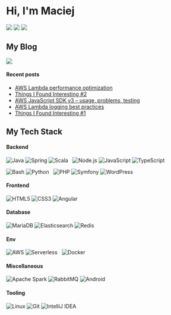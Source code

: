 # Hi, I'm Maciej

[![](https://img.shields.io/badge/LinkedIn-mradzikowski-blue?style=flat-square)](https://www.linkedin.com/in/mradzikowski/)
[![](https://img.shields.io/badge/Homepage-radzikowski.com.pl-brightgreen?style=flat-square)](https://radzikowski.com.pl)
[![](https://img.shields.io/badge/Email-maciej%40radzikowski.com.pl-red?style=flat-square)](mailto:maciej@radzikowski.com.pl)

## My Blog

[![](https://img.shields.io/badge/BetterDev-.blog-e91e63?style=flat-square&labelColor=1c40a5)](https://betterdev.blog/)

#### Recent posts

<!-- BLOG-POST-LIST:START -->
- [AWS Lambda performance optimization](https://betterdev.blog/aws-lambda-performance-optimization/)
- [Things I Found Interesting #2](https://betterdev.blog/tifi-2/)
- [AWS JavaScript SDK v3 – usage, problems, testing](https://betterdev.blog/aws-javascript-sdk-v3-usage-problems-testing/)
- [AWS Lambda logging best practices](https://betterdev.blog/aws-lambda-logging-best-practices/)
- [Things I Found Interesting #1](https://betterdev.blog/tifi-1/)
<!-- BLOG-POST-LIST:END -->

## My Tech Stack

#### Backend

![Java](http://img.shields.io/badge/-Java-007396?style=flat-square&logo=java&logoColor=ffffff)
![Spring](http://img.shields.io/badge/-Spring-6DB33F?style=flat-square&logo=spring&logoColor=ffffff)
![Scala](http://img.shields.io/badge/-Scala-DC322F?style=flat-square&logo=scala&logoColor=ffffff)
&nbsp;
![Node.js](http://img.shields.io/badge/-Node.js-339933?style=flat-square&logo=node.js&logoColor=ffffff)
![JavaScript](https://img.shields.io/badge/-JavaScript-%23F7DF1C?style=flat-square&logo=javascript&logoColor=000000&labelColor=%23F7DF1C&color=%23FFCE5A)
![TypeScript](http://img.shields.io/badge/-TypeScript-007ACC?style=flat-square&logo=typescript&logoColor=ffffff)

![Bash](http://img.shields.io/badge/-Bash-4EAA25?style=flat-square&logo=gnu-bash&logoColor=ffffff)
![Python](http://img.shields.io/badge/-Python-3776AB?style=flat-square&logo=python&logoColor=ffffff)
&nbsp;
![PHP](http://img.shields.io/badge/-PHP-777BB4?style=flat-square&logo=php&logoColor=ffffff)
![Symfony](http://img.shields.io/badge/-Symfony-000000?style=flat-square&logo=symfony&logoColor=ffffff)
![WordPress](http://img.shields.io/badge/-WordPress-21759B?style=flat-square&logo=wordpress&logoColor=ffffff)

#### Frontend

![HTML5](http://img.shields.io/badge/-HTML5-E34F26?style=flat-square&logo=html5&logoColor=ffffff)
![CSS3](http://img.shields.io/badge/-CSS3-1572B6?style=flat-square&logo=css3&logoColor=ffffff)
![Angular](http://img.shields.io/badge/-Angular-DD0031?style=flat-square&logo=angular&logoColor=ffffff)

#### Database

![MariaDB](http://img.shields.io/badge/-MariaDB-003545?style=flat-square&logo=mariadb&logoColor=ffffff)
![Elasticsearch](http://img.shields.io/badge/-Elasticsearch-005571?style=flat-square&logo=elasticsearch&logoColor=ffffff)
![Redis](http://img.shields.io/badge/-Redis-DC382D?style=flat-square&logo=redis&logoColor=ffffff)

#### Env

![AWS](http://img.shields.io/badge/-AWS-232F3E?style=flat-square&logo=amazon-aws&logoColor=ffffff)
![Serverless](http://img.shields.io/badge/-Serverless-E2231A?style=flat-square&logo=serverless&logoColor=ffffff)
&nbsp;
![Docker](http://img.shields.io/badge/-Docker-2496ED?style=flat-square&logo=docker&logoColor=ffffff)

#### Miscellaneous

![Apache Spark](http://img.shields.io/badge/-Apache_Spark-E25A1C?style=flat-square&logo=apache-spark&logoColor=ffffff)
![RabbitMQ](http://img.shields.io/badge/-RabbitMQ-FF6600?style=flat-square&logo=rabbitmq&logoColor=ffffff)
![Android](http://img.shields.io/badge/-Android-3DDC84?style=flat-square&logo=android&logoColor=ffffff)

#### Tooling

![Linux](http://img.shields.io/badge/-Linux-FCC624?style=flat-square&logo=linux&logoColor=ffffff)
![Git](http://img.shields.io/badge/-Git-F05032?style=flat-square&logo=git&logoColor=ffffff)
![IntelliJ IDEA](http://img.shields.io/badge/-IntelliJ_IDEA-000000?style=flat-square&logo=intellij-idea&logoColor=ffffff)
